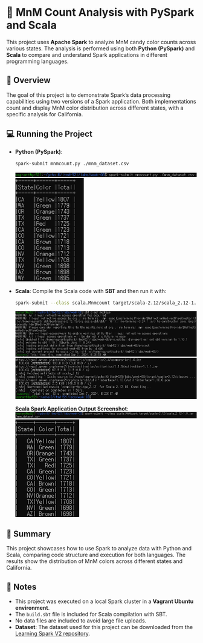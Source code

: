 
# 🍬 MnM Count Analysis with PySpark and Scala

This project uses **Apache Spark** to analyze MnM candy color counts across various states. The analysis is performed using both **Python (PySpark)** and **Scala** to compare and understand Spark applications in different programming languages.

## 📄 Overview
The goal of this project is to demonstrate Spark’s data processing capabilities using two versions of a Spark application. Both implementations count and display MnM color distribution across different states, with a specific analysis for California.

## 💻 Running the Project
- **Python (PySpark)**: 
  ```bash
  spark-submit mnmcount.py ./mnm_dataset.csv
  ```
  ![Python Version - Start](./images/1-1.png)  
  ![Python Version - Finish](./images/1-2.png)

- **Scala**:
  Compile the Scala code with **SBT** and then run it with:
  ```bash
  spark-submit --class scala.Mnmcount target/scala-2.12/scala_2.12-1.0.jar ./mnm_dataset.csv
  ```
  ![SBT Build - Start](./images/2-1.png)  
  ![SBT Build - Finish](./images/2-2.png)

  **Scala Spark Application Output Screenshot**:
  ![Scala Version - Start](./images/3-1.png)    
  ![Scala Version - Finish](./images/3-2.png)

## 🔎 Summary
This project showcases how to use Spark to analyze data with Python and Scala, comparing code structure and execution for both languages. The results show the distribution of MnM colors across different states and California.

## 📝 Notes
- This project was executed on a local Spark cluster in a **Vagrant Ubuntu environment**.
- The `build.sbt` file is included for Scala compilation with SBT.
- No data files are included to avoid large file uploads.
- **Dataset**: The dataset used for this project can be downloaded from the [Learning Spark V2 repository](https://github.com/databricks/LearningSparkV2/tree/master/chapter2/scala/data).
